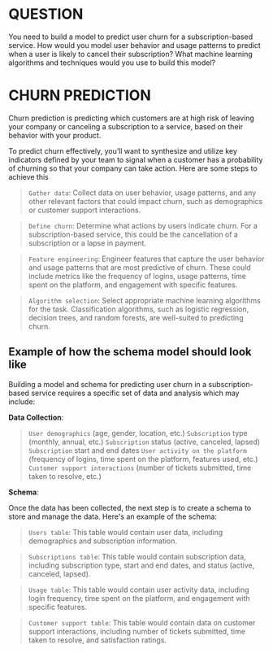 # QUESTION

You need to build a model to predict user churn for a subscription-based service. How would you model user behavior and usage patterns to predict when a user is likely to cancel their subscription? What machine learning algorithms and techniques would you use to build this model?

# CHURN PREDICTION

Churn prediction is predicting which customers are at high risk of leaving your company or canceling a subscription to a service, based on their behavior with your product.

To predict churn effectively, you’ll want to synthesize and utilize key indicators defined by your team to signal when a customer has a probability of churning so that your company can take action. Here are some steps to achieve this

> `Gather data`: Collect data on user behavior, usage patterns, and any other relevant factors that could impact churn, such as demographics or customer support interactions.

> `Define churn`: Determine what actions by users indicate churn. For a subscription-based service, this could be the cancellation of a subscription or a lapse in payment.

> `Feature engineering`: Engineer features that capture the user behavior and usage patterns that are most predictive of churn. These could include metrics like the frequency of logins, usage patterns, time spent on the platform, and engagement with specific features.

> `Algorithm selection`: Select appropriate machine learning algorithms for the task. Classification algorithms, such as logistic regression, decision trees, and random forests, are well-suited to predicting churn.

## Example of how the schema model should look like

Building a model and schema for predicting user churn in a subscription-based service requires a specific set of data and analysis which may include:

**Data Collection**:

> `User demographics` (age, gender, location, etc.)
> `Subscription` type (monthly, annual, etc.)
> `Subscription` status (active, canceled, lapsed)
> `Subscription` start and end dates
> `User activity on the platform` (frequency of logins, time spent on the platform, features used, etc.)
> `Customer support interactions` (number of tickets submitted, time taken to resolve, etc.)

**Schema**:

Once the data has been collected, the next step is to create a schema to store and manage the data. Here's an example of the schema:

> `Users table`: This table would contain user data, including demographics and subscription information.

> `Subscriptions table`: This table would contain subscription data, including subscription type, start and end dates, and status (active, canceled, lapsed).

> `Usage table`: This table would contain user activity data, including login frequency, time spent on the platform, and engagement with specific features.

> `Customer support table`: This table would contain data on customer support interactions, including number of tickets submitted, time taken to resolve, and satisfaction ratings.
